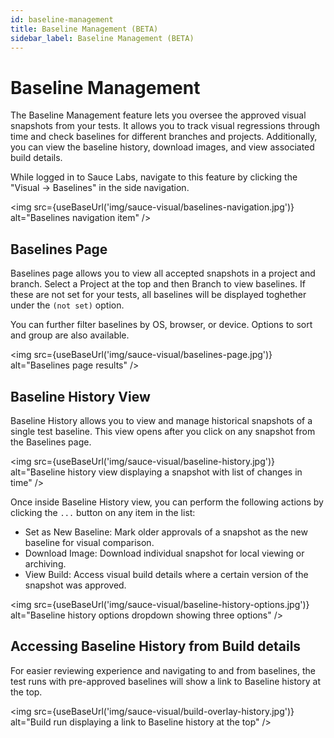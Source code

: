 ```yaml
---
id: baseline-management
title: Baseline Management (BETA)
sidebar_label: Baseline Management (BETA)
---
```


# Baseline Management

The Baseline Management feature lets you oversee the approved visual snapshots from your tests. It allows you to track visual regressions through time and check baselines for different branches and projects. Additionally, you can view the baseline history, download images, and view associated build details.

While logged in to Sauce Labs, navigate to this feature by clicking the "Visual -> Baselines" in the side navigation.

<img src={useBaseUrl('img/sauce-visual/baselines-navigation.jpg')} alt="Baselines navigation item" />

## Baselines Page

Baselines page allows you to view all accepted snapshots in a project and branch. Select a Project at the top and then Branch to view baselines. If these are not set for your tests, all baselines will be displayed toghether under the `(not set)` option.

You can further filter baselines by OS, browser, or device. Options to sort and group are also available.

<img src={useBaseUrl('img/sauce-visual/baselines-page.jpg')} alt="Baselines page results" />

## Baseline History View

Baseline History allows you to view and manage historical snapshots of a single test baseline. This view opens after you click on any snapshot from the Baselines page.

<img src={useBaseUrl('img/sauce-visual/baseline-history.jpg')} alt="Baseline history view displaying a snapshot with list of changes in time" />

Once inside Baseline History view, you can perform the following actions by clicking the `...` button on any item in the list:

- Set as New Baseline: Mark older approvals of a snapshot as the new baseline for visual comparison.
- Download Image: Download individual snapshot for local viewing or archiving.
- View Build: Access visual build details where a certain version of the snapshot was approved.

<img src={useBaseUrl('img/sauce-visual/baseline-history-options.jpg')} alt="Baseline history options dropdown showing three options" />

## Accessing Baseline History from Build details

For easier reviewing experience and navigating to and from baselines, the test runs with pre-approved baselines will show a link to Baseline history at the top.

<img src={useBaseUrl('img/sauce-visual/build-overlay-history.jpg')} alt="Build run displaying a link to Baseline history at the top" />
